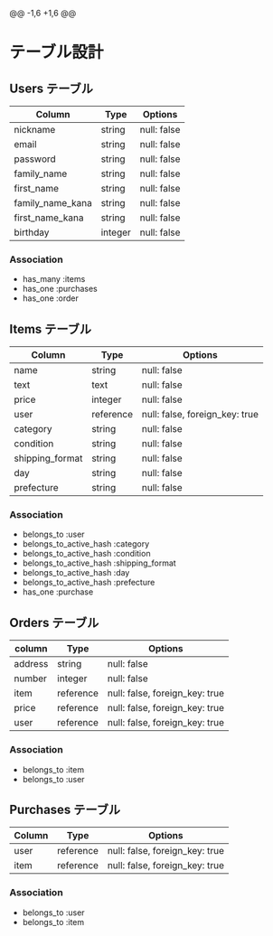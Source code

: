 @@ -1,6 +1,6 @@
# テーブル設計

## Users テーブル
| Column           | Type    | Options                        |
| ---------------- | ------- | ------------------------------ |
| nickname         | string  | null: false                    |
| email            | string  | null: false                    |
| password         | string  | null: false                    |
| family_name      | string  | null: false                    |
| first_name       | string  | null: false                    |
| family_name_kana | string  | null: false                    |
| first_name_kana  | string  | null: false                    |
| birthday         | integer | null: false                    |

### Association

- has_many :items
- has_one :purchases
- has_one :order

## Items テーブル

| Column          | Type      | Options                        |
| --------------- | --------- | ------------------------------ |
| name            | string    | null: false                    |
| text            | text      | null: false                    |
| price           | integer   | null: false                    |
| user            | reference | null: false, foreign_key: true |
| category        | string    | null: false                    |
| condition       | string    | null: false                    |
| shipping_format | string    | null: false                    |
| day             | string    | null: false                    |
| prefecture      | string    | null: false                    |

### Association

- belongs_to :user
- belongs_to_active_hash :category
- belongs_to_active_hash :condition
- belongs_to_active_hash :shipping_format
- belongs_to_active_hash :day
- belongs_to_active_hash :prefecture
- has_one :purchase

## Orders テーブル

| column  | Type      | Options                        |
| --------| --------- | ------------------------------ |
| address | string    | null: false                    |
| number  | integer   | null: false                    |
| item    | reference | null: false, foreign_key: true |
| price   | reference | null: false, foreign_key: true |
| user    | reference | null: false, foreign_key: true |

### Association

- belongs_to :item
- belongs_to :user


## Purchases テーブル

| Column   | Type      | Options                        |
| -------- | --------- | ------------------------------ |
| user     | reference | null: false, foreign_key: true |
| item     | reference | null: false, foreign_key: true |

### Association

- belongs_to :user
- belongs_to :item